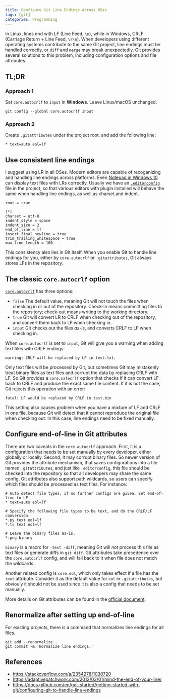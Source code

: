 ```yaml
---
title: Configure Git Line Endings Across OSes
tags: [git]
categories: Programming
---
```


In Linux, lines end with LF (Line Feed, `\n`), while in Windows, CRLF (Carriage Return + Line Feed, `\r\n`). When developers using different operating systems contribute to the same Git project, line endings must be handled correctly, or `diff` and `merge` may break unexpectedly. Git provides several solutions to this problem, including configuration options and file attributes.

## TL;DR

### Approach 1

Set `core.autocrlf` to `input` in **Windows**. Leave Linux/macOS unchanged.

```
git config --global core.autocrlf input
```

### Approach 2

Create `.gitattributes` under the project root, and add the following line:

```
* text=auto eol=lf
```

<!-- more -->

## Use consistent line endings

I suggest using LR in all OSes. Modern editors are capable of recoganizing and handling line endings across platforms. Even [Notepad in Windows 10][1] can display text files with LRs correctly. Usually we have an [`.editorconfig`][2] file in the project, so that various editors with plugin installed will behave the same when handling line endings, as well as charset and indent.

```
root = true

[*]
charset = utf-8
indent_style = space
indent_size = 2
end_of_line = lf
insert_final_newline = true
trim_trailing_whitespace = true
max_line_length = 100
```

This consistency also lies in Git itself. When you enable Git to handle line endings for you, either by `core.autocrlf` or `.gitattributes`, Git always stores LFs in the repository.

## The classic `core.autocrlf` option

[`core.autocrlf`][3] has three options:

* `false` The default value, meaning Git will not touch the files when checking in or out of the repository. Check-in means committing files to the repository; check-out means writing to the working directory.
* `true` Git will convert LR to CRLF when checking out of the repository, and convert them back to LF when checking in.
* `input` Git checks out the files *as-is*, and converts CRLF to LF when checking in.

When `core.autocrlf` is set to `input`, Git will give you a warning when adding text files with CRLF endings:

```
warning: CRLF will be replaced by LF in test.txt.
```

Only text files will be processed by Git, but sometimes Git may mistakenly treat binary files as text files and corrupt the data by replacing CRLF with LF. So Git provides a `core.safecrlf` option that checks if it can convert LF back to CRLF and produce the exact same file content. If it is not the case, Git rejects this operation with an error:

```
fatal: LF would be replaced by CRLF in test.bin
```

This setting also causes problem when you have a mixture of LF and CRLF in one file, because Git will detect that it cannot reproduce the original file when checking out. In this case, line endings need to be fixed manually.

## Configure end-of-line in Git attributes

There are two caveats in the `core.autocrlf` approach. First, it is a configuration that needs to be set manually by every developer, either globally or locally. Second, it may corrupt binary files. So newer version of Git provides the attribute mechanism, that saves configurations into a file named `.gitattributes`, and just like `.editorconfig`, this file should be checked into the repository so that all developers may share the same config. Git attributes also support path wildcards, so users can specify which files should be processed as text files. For instance:

```
# Auto detect file types, if no further configs are given. Set end-of-line to LF.
* text=auto eol=lf

# Specify the following file types to be text, and do the CRLF/LF conversion.
*.py text eol=lf
*.ts text eol=lf

# Leave the binary files as-is.
*.png binary
```

`binary` is a macro for `-text -diff`, meaning Git will *not* process this file as text files or generate diffs in `git diff`. Git attributes take precedence over the `core.autocrlf` config, and will fall back to it when file does not match the wildcards.

Another related config is `core.eol`, which only takes effect if a file has the `text` attribute. Consider it as the default value for `eol` in `.gitattributes`, but obviouly it should not be used since it is also a config that needs to be set manually.

More details on Git attributes can be found in the [official document][4].

## Renormalize after setting up end-of-line

For existing projects, there is a command that normalizes line endings for all files.

```
git add --renormalize .
git commit -m 'Normalize line endings.'
```

## References

* https://stackoverflow.com/a/2354278/1030720
* https://adaptivepatchwork.com/2012/03/01/mind-the-end-of-your-line/
* https://docs.github.com/en/get-started/getting-started-with-git/configuring-git-to-handle-line-endings


[1]: https://devblogs.microsoft.com/commandline/extended-eol-in-notepad/
[2]: https://editorconfig.org/
[3]: https://git-scm.com/docs/git-config#Documentation/git-config.txt-coreautocrlf
[4]: https://git-scm.com/docs/gitattributes#_text
